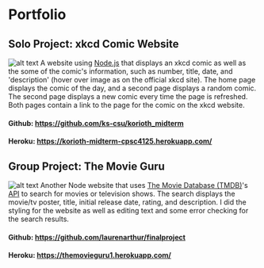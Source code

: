 # Portfolio

## Solo Project: xkcd Comic Website
![alt text](https://imgur.com/k0kHYwh)
A website using [Node.js](https://nodejs.org/) that displays an xkcd comic as well as the some of the comic's information, such as number, title, date, and 'description' (hover over image as on the official xkcd site). The home page displays the comic of the day, and a second page displays a random comic. The second page displays a new comic every time the page is refreshed. Both pages contain a link to the page for the comic on the xkcd website. 
#### Github: https://github.com/ks-csu/korioth_midterm
#### Heroku: https://korioth-midterm-cpsc4125.herokuapp.com/


## Group Project: The Movie Guru
![alt text](https://imgur.com/pikKYnA)
Another Node website that uses [The Movie Database (TMDB)](https://www.themoviedb.org/)'s [API](https://www.themoviedb.org/documentation/api) to search for movies or television shows. The search displays the movie/tv poster, title, initial release date, rating, and description. I did the styling for the website as well as editing text and some error checking for the search results.
#### Github: https://github.com/laurenarthur/finalproject
#### Heroku: https://themovieguru1.herokuapp.com/
